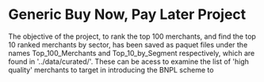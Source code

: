 # Generic Buy Now, Pay Later Project




The objective of the project, to rank the top 100 merchants, and find the top 10 ranked merchants by sector, has been saved as paquet files under the names Top_100_Merchants and Top_10_by_Segment respectively, which are found in '../data/curated/'. These can be acess to examine the list of 'high quality' merchants to target in introducing the BNPL scheme to 
